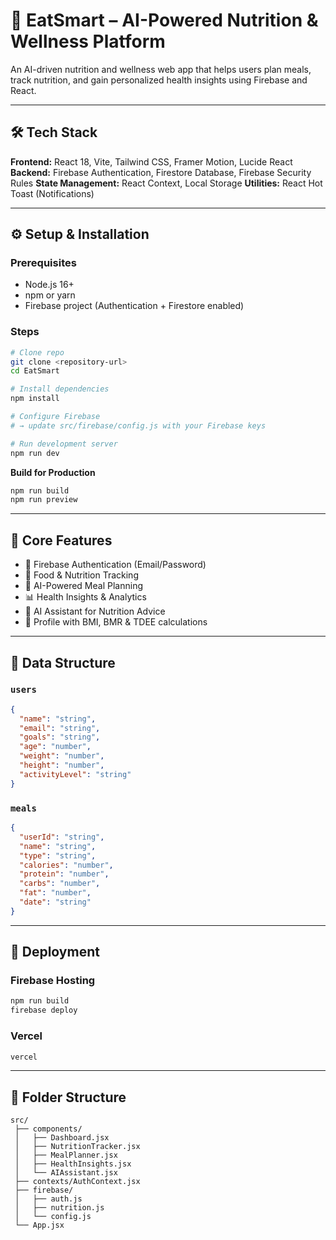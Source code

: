 
# 🍎 EatSmart – AI-Powered Nutrition & Wellness Platform

An AI-driven nutrition and wellness web app that helps users plan meals, track nutrition, and gain personalized health insights using Firebase and React.

---

## 🛠️ Tech Stack

**Frontend:** React 18, Vite, Tailwind CSS, Framer Motion, Lucide React
**Backend:** Firebase Authentication, Firestore Database, Firebase Security Rules
**State Management:** React Context, Local Storage
**Utilities:** React Hot Toast (Notifications)

---

## ⚙️ Setup & Installation

### Prerequisites

* Node.js 16+
* npm or yarn
* Firebase project (Authentication + Firestore enabled)

### Steps

```bash
# Clone repo
git clone <repository-url>
cd EatSmart

# Install dependencies
npm install

# Configure Firebase
# → update src/firebase/config.js with your Firebase keys

# Run development server
npm run dev
```

**Build for Production**

```bash
npm run build
npm run preview
```

---

## 🔑 Core Features

* 🔐 Firebase Authentication (Email/Password)
* 🥗 Food & Nutrition Tracking
* 📅 AI-Powered Meal Planning
* 📊 Health Insights & Analytics
* 🤖 AI Assistant for Nutrition Advice
* 👤 Profile with BMI, BMR & TDEE calculations

---

## 🧠 Data Structure

### `users`

```json
{
  "name": "string",
  "email": "string",
  "goals": "string",
  "age": "number",
  "weight": "number",
  "height": "number",
  "activityLevel": "string"
}
```

### `meals`

```json
{
  "userId": "string",
  "name": "string",
  "type": "string",
  "calories": "number",
  "protein": "number",
  "carbs": "number",
  "fat": "number",
  "date": "string"
}
```

---

## 🚀 Deployment

### Firebase Hosting

```bash
npm run build
firebase deploy
```

### Vercel

```bash
vercel
```

---

## 📂 Folder Structure

```
src/
 ├── components/
 │   ├── Dashboard.jsx
 │   ├── NutritionTracker.jsx
 │   ├── MealPlanner.jsx
 │   ├── HealthInsights.jsx
 │   └── AIAssistant.jsx
 ├── contexts/AuthContext.jsx
 ├── firebase/
 │   ├── auth.js
 │   ├── nutrition.js
 │   └── config.js
 └── App.jsx
```

